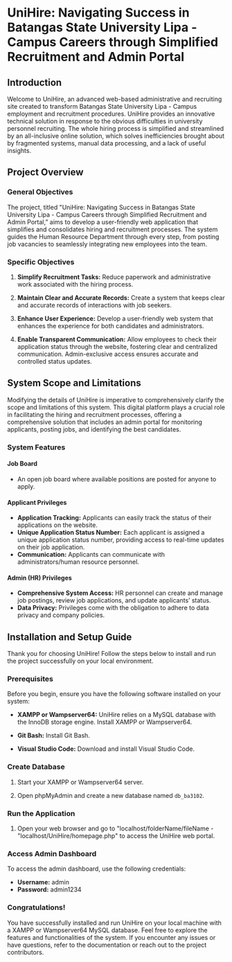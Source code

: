 # UniHire: Navigating Success in Batangas State University Lipa - Campus Careers through Simplified Recruitment and Admin Portal

## Introduction

Welcome to UniHire, an advanced web-based administrative and recruiting site created to transform Batangas State University Lipa - Campus employment and recruitment procedures. UniHire provides an innovative technical solution in response to the obvious difficulties in university personnel recruiting. The whole hiring process is simplified and streamlined by an all-inclusive online solution, which solves inefficiencies brought about by fragmented systems, manual data processing, and a lack of useful insights.

## Project Overview

### General Objectives

The project, titled "UniHire: Navigating Success in Batangas State University Lipa - Campus Careers through Simplified Recruitment and Admin Portal,” aims to develop a user-friendly web application that simplifies and consolidates hiring and recruitment processes. The system guides the Human Resource Department through every step, from posting job vacancies to seamlessly integrating new employees into the team.

### Specific Objectives

1. **Simplify Recruitment Tasks:** Reduce paperwork and administrative work associated with the hiring process.
   
2. **Maintain Clear and Accurate Records:** Create a system that keeps clear and accurate records of interactions with job seekers.

3. **Enhance User Experience:** Develop a user-friendly web system that enhances the experience for both candidates and administrators.

4. **Enable Transparent Communication:** Allow employees to check their application status through the website, fostering clear and centralized communication. Admin-exclusive access ensures accurate and controlled status updates.

## System Scope and Limitations

Modifying the details of UniHire is imperative to comprehensively clarify the scope and limitations of this system. This digital platform plays a crucial role in facilitating the hiring and recruitment processes, offering a comprehensive solution that includes an admin portal for monitoring applicants, posting jobs, and identifying the best candidates.

### System Features

#### Job Board

- An open job board where available positions are posted for anyone to apply.

#### Applicant Privileges

- **Application Tracking:** Applicants can easily track the status of their applications on the website.
- **Unique Application Status Number:** Each applicant is assigned a unique application status number, providing access to real-time updates on their job application.
- **Communication:** Applicants can communicate with administrators/human resource personnel.

#### Admin (HR) Privileges

- **Comprehensive System Access:** HR personnel can create and manage job postings, review job applications, and update applicants’ status.
- **Data Privacy:** Privileges come with the obligation to adhere to data privacy and company policies.

## Installation and Setup Guide

Thank you for choosing UniHire! Follow the steps below to install and run the project successfully on your local environment.

### Prerequisites

Before you begin, ensure you have the following software installed on your system:

- **XAMPP or Wampserver64:** UniHire relies on a MySQL database with the InnoDB storage engine. Install XAMPP or Wampserver64.
  
- **Git Bash:** Install Git Bash.

- **Visual Studio Code:** Download and install Visual Studio Code.


### Create Database

1. Start your XAMPP or Wampserver64 server.

2. Open phpMyAdmin and create a new database named `db_ba3102`.

### Run the Application

1. Open your web browser and go to "localhost/folderName/fileName - "localhost/UniHire/homepage.php" to access the UniHire web portal.

### Access Admin Dashboard

To access the admin dashboard, use the following credentials:

- **Username:** admin
- **Password:** admin1234

### Congratulations!

You have successfully installed and run UniHire on your local machine with a XAMPP or Wampserver64 MySQL database. Feel free to explore the features and functionalities of the system. If you encounter any issues or have questions, refer to the documentation or reach out to the project contributors.
